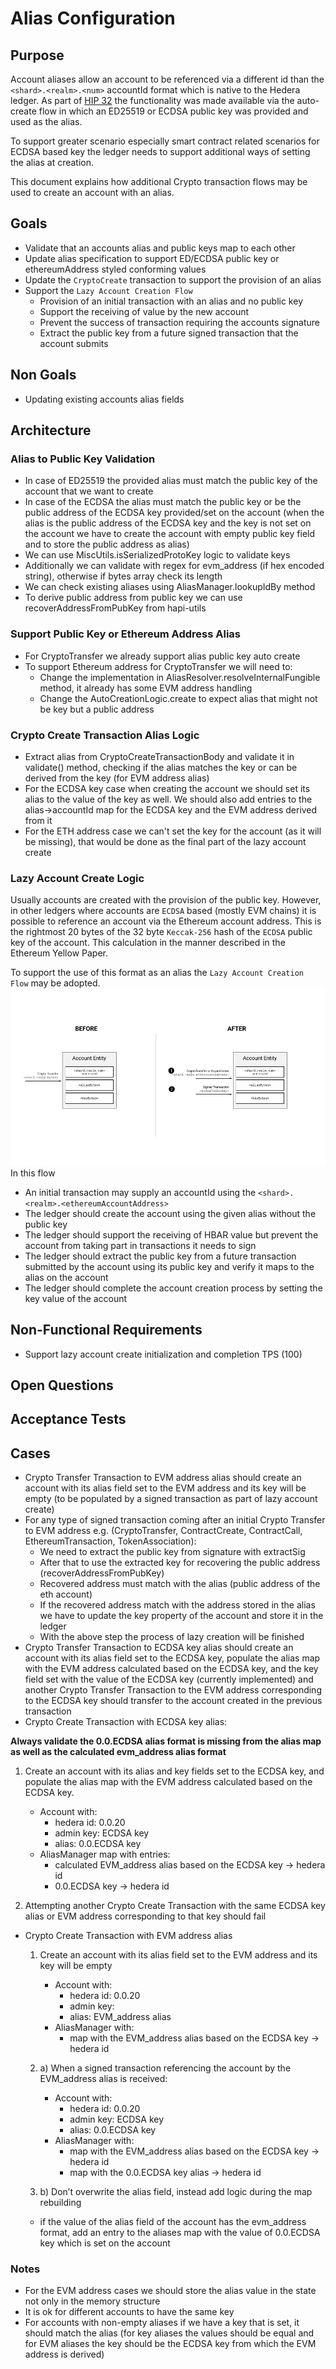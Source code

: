 # Alias Configuration

## Purpose
Account aliases allow an account to be referenced via a different id than the `<shard>.<realm>.<num>` accountId format which is native to the Hedera ledger.
As part of [HIP 32](https://github.com/hashgraph/hedera-improvement-proposal/blob/master/HIP/hip-32.md) the functionality was made available via the auto-create flow in which an ED25519 or ECDSA public key was provided and used as the alias.

To support greater scenario especially smart contract related scenarios for ECDSA based key the ledger needs to support additional ways of setting the alias at creation.

This document explains how additional Crypto transaction flows may be used to create an account with an alias.

## Goals

- Validate that an accounts alias and public keys map to each other
- Update alias specification to support ED/ECDSA public key or ethereumAddress styled conforming values
- Update the `CryptoCreate` transaction to support the provision of an alias
- Support the `Lazy Account Creation Flow`
  - Provision of an initial transaction with an alias and no public key
  - Support the receiving of value by the new account
  - Prevent the success of transaction requiring the accounts signature
  - Extract the public key from a future signed transaction that the account submits

## Non Goals

- Updating existing accounts alias fields

## Architecture

### Alias to Public Key Validation

- In case of ED25519 the provided alias must match the public key of the account that we want to create
- In case of the ECDSA the alias must match the public key or be the public address of the ECDSA key provided/set on the account (when the alias is the public address of the ECDSA key and the key is not set on the account we have to create the account with empty public key field and to store the public address as alias)
- We can use MiscUtils.isSerializedProtoKey logic to validate keys
- Additionally we can validate with regex for evm_address (if hex encoded string), otherwise if bytes array check its length
- We can check existing aliases using AliasManager.lookupIdBy method
- To derive public address from public key we can use recoverAddressFromPubKey from hapi-utils

### Support Public Key or Ethereum Address Alias

- For CryptoTransfer we already support alias public key auto create
- To support Ethereum address for CryptoTransfer we will need to: 
  - Change the implementation in AliasResolver.resolveInternalFungible method, it already has some EVM address handling
  - Change the AutoCreationLogic.create to expect alias that might not be key but a public address

### Crypto Create Transaction Alias Logic

- Extract alias from CryptoCreateTransactionBody and validate it in validate() method, checking if the alias matches the key or can be derived from the key (for EVM address alias)
- For the ECDSA key case when creating the account we should set its alias to the value of the key as well. We should also add entries to the alias->accountId map for the ECDSA key and the EVM address derived from it
- For the ETH address case we can't set the key for the account (as it will be missing), that would be done as the final part of the lazy account create

### Lazy Account Create Logic

Usually accounts are created with the provision of the public key.
However, in other ledgers where accounts are `ECDSA` based (mostly EVM chains) it is possible to reference an account via the Ethereum account address.
This is the rightmost 20 bytes of the 32 byte `Keccak-256` hash of the `ECDSA` public key of the account. This calculation in the manner described in the Ethereum Yellow Paper. 

To support the use of this format as an alias the `Lazy Account Creation Flow` may be adopted.
![Lazy Account Create Flow](images/lazy-account-create.png)
In this flow
- An initial transaction may supply an accountId using the `<shard>.<realm>.<ethereumAccountAddress>`
- The ledger should create the account using the given alias without the public key
- The ledger should support the receiving of HBAR value but prevent the account from taking part in transactions it needs to sign
- The ledger should extract the public key from a future transaction submitted by the account using its public key and verify it maps to the alias on the account
- The ledger should complete the account creation process by setting the key value of the account

## Non-Functional Requirements

- Support lazy account create initialization and completion TPS (100)

## Open Questions

## Acceptance Tests

## Cases

- Crypto Transfer Transaction to EVM address alias should create an account with its alias field set to the EVM address and its key will be empty (to be populated by a signed transaction as part of lazy account create)
- For any type of signed transaction coming after an initial Crypto Transfer to EVM address e.g. (CryptoTransfer, ContractCreate, ContractCall, EthereumTransaction, TokenAssociation):
  - We need to extract the public key from signature with extractSig
  - After that to use the extracted key for recovering the public address (recoverAddressFromPubKey)
  - Recovered address must match with the alias (public address of the eth account)
  - If the recovered address match with the address stored in the alias we have to update the key property of the account and store it in the ledger
  - With the above step the process of lazy creation will be finished
- Crypto Transfer Transaction to ECDSA key alias should create an account with its alias field set to the ECDSA key, populate the alias map with the EVM address calculated based on the ECDSA key, and the key field set with the value of the ECDSA key (currently implemented) and another Crypto Transfer Transaction to the EVM address corresponding to the ECDSA key should transfer to the account created in the previous transaction
- Crypto Create Transaction with ECDSA key alias:
    
**Always validate the 0.0.ECDSA alias format is missing from the alias map as well as the calculated evm_address alias format**
    
  1. Create an account with its alias and key fields set to the ECDSA key, and populate the alias map with the EVM address calculated based on the ECDSA key.
      - Account with:
          - hedera id: 0.0.20
          - admin key: ECDSA key
          - alias: 0.0.ECDSA key
      - AliasManager map with entries:
          - calculated EVM_address alias based on the ECDSA key → hedera id
          - 0.0.ECDSA key → hedera id
  
  2. Attempting another Crypto Create Transaction with the same ECDSA key alias or EVM address corresponding to that key should fail
    
- Crypto Create Transaction with EVM address alias
    1. Create an account with its alias field set to the EVM address and its key will be empty
        - Account with:
            - hedera id: 0.0.20
            - admin key:
            - alias: EVM_address alias
        - AliasManager with:
            - map with the EVM_address alias based on the ECDSA key → hedera id
    2. a) When a signed transaction referencing the account by the EVM_address alias is received:
        - Account with:
            - hedera id: 0.0.20
            - admin key: ECDSA key
            - alias: 0.0.ECDSA key
        - AliasManager with:
            - map with the EVM_address alias based on the ECDSA key → hedera id
            - map with the 0.0.ECDSA key alias → hedera id
    
    2. b) Don’t overwrite the alias field, instead add logic during the map rebuilding
    - if the value of the alias field of the account has the evm_address format, add an entry to the aliases map with the value of 0.0.ECDSA key which is set on the account

### Notes

- For the EVM address cases we should store the alias value in the state not only in the memory structure
- It is ok for different accounts to have the same key
- For accounts with non-empty aliases if we have a key that is set, it should match the alias (for key aliases the values should be equal and for EVM aliases the key should be the ECDSA key from which the EVM address is derived)